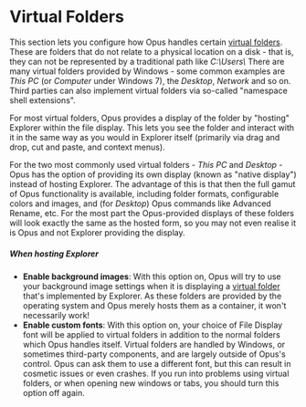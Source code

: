 # Virtual Folders

This section lets you configure how Opus handles certain [virtual folders](/Manual/basic_concepts/virtual_file_system/system_virtual_folders.md). These are folders that do not relate to a physical location on a disk - that is, they can not be represented by a traditional path like *C:\Users\\* There are many virtual folders provided by Windows - some common examples are *This PC* (or *Computer* under Windows 7), the *Desktop*, *Network* and so on. Third parties can also implement virtual folders via so-called "namespace shell extensions".

For most virtual folders, Opus provides a display of the folder by "hosting" Explorer within the file display. This lets you see the folder and interact with it in the same way as you would in Explorer itself (primarily via drag and drop, cut and paste, and context menus).

For the two most commonly used virtual folders - *This PC* and *Desktop* - Opus has the option of providing its own display (known as "native display") instead of hosting Explorer. The advantage of this is that then the full gamut of Opus functionality is available, including folder formats, configurable colors and images, and (for *Desktop*) Opus commands like Advanced Rename, etc. For the most part the Opus-provided displays of these folders will look exactly the same as the hosted form, so you may not even realise it is Opus and not Explorer providing the display.

##### When hosting Explorer

- **Enable background images**: With this option on, Opus will try to use your background image settings when it is displaying a [virtual folder](virtual_folders/README.md) that's implemented by Explorer. As these folders are provided by the operating system and Opus merely hosts them as a container, it won't necessarily work!
- **Enable custom fonts**: With this option on, your choice of File Display font will be applied to virtual folders in addition to the normal folders which Opus handles itself. Virtual folders are handled by Windows, or sometimes third-party components, and are largely outside of Opus's control. Opus can ask them to use a different font, but this can result in cosmetic issues or even crashes. If you run into problems using virtual folders, or when opening new windows or tabs, you should turn this option off again.
